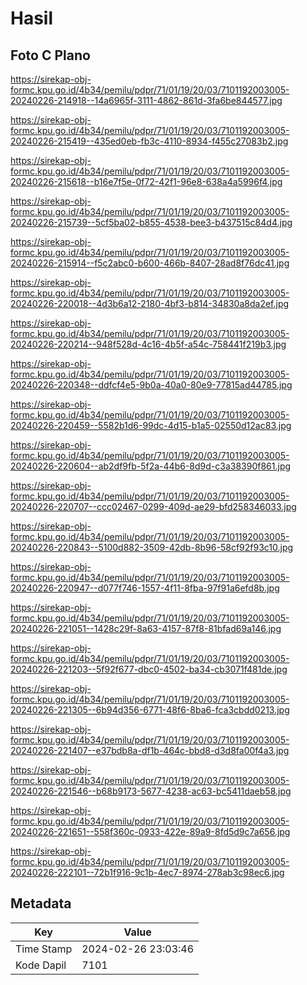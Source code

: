 # Hasil

## Foto C Plano

https://sirekap-obj-formc.kpu.go.id/4b34/pemilu/pdpr/71/01/19/20/03/7101192003005-20240226-214918--14a6965f-3111-4862-861d-3fa6be844577.jpg

https://sirekap-obj-formc.kpu.go.id/4b34/pemilu/pdpr/71/01/19/20/03/7101192003005-20240226-215419--435ed0eb-fb3c-4110-8934-f455c27083b2.jpg

https://sirekap-obj-formc.kpu.go.id/4b34/pemilu/pdpr/71/01/19/20/03/7101192003005-20240226-215618--b16e7f5e-0f72-42f1-96e8-638a4a5996f4.jpg

https://sirekap-obj-formc.kpu.go.id/4b34/pemilu/pdpr/71/01/19/20/03/7101192003005-20240226-215739--5cf5ba02-b855-4538-bee3-b437515c84d4.jpg

https://sirekap-obj-formc.kpu.go.id/4b34/pemilu/pdpr/71/01/19/20/03/7101192003005-20240226-215914--f5c2abc0-b600-466b-8407-28ad8f76dc41.jpg

https://sirekap-obj-formc.kpu.go.id/4b34/pemilu/pdpr/71/01/19/20/03/7101192003005-20240226-220018--4d3b6a12-2180-4bf3-b814-34830a8da2ef.jpg

https://sirekap-obj-formc.kpu.go.id/4b34/pemilu/pdpr/71/01/19/20/03/7101192003005-20240226-220214--948f528d-4c16-4b5f-a54c-758441f219b3.jpg

https://sirekap-obj-formc.kpu.go.id/4b34/pemilu/pdpr/71/01/19/20/03/7101192003005-20240226-220348--ddfcf4e5-9b0a-40a0-80e9-77815ad44785.jpg

https://sirekap-obj-formc.kpu.go.id/4b34/pemilu/pdpr/71/01/19/20/03/7101192003005-20240226-220459--5582b1d6-99dc-4d15-b1a5-02550d12ac83.jpg

https://sirekap-obj-formc.kpu.go.id/4b34/pemilu/pdpr/71/01/19/20/03/7101192003005-20240226-220604--ab2df9fb-5f2a-44b6-8d9d-c3a38390f861.jpg

https://sirekap-obj-formc.kpu.go.id/4b34/pemilu/pdpr/71/01/19/20/03/7101192003005-20240226-220707--ccc02467-0299-409d-ae29-bfd258346033.jpg

https://sirekap-obj-formc.kpu.go.id/4b34/pemilu/pdpr/71/01/19/20/03/7101192003005-20240226-220843--5100d882-3509-42db-8b96-58cf92f93c10.jpg

https://sirekap-obj-formc.kpu.go.id/4b34/pemilu/pdpr/71/01/19/20/03/7101192003005-20240226-220947--d077f746-1557-4f11-8fba-97f91a6efd8b.jpg

https://sirekap-obj-formc.kpu.go.id/4b34/pemilu/pdpr/71/01/19/20/03/7101192003005-20240226-221051--1428c29f-8a63-4157-87f8-81bfad69a146.jpg

https://sirekap-obj-formc.kpu.go.id/4b34/pemilu/pdpr/71/01/19/20/03/7101192003005-20240226-221203--5f92f677-dbc0-4502-ba34-cb3071f481de.jpg

https://sirekap-obj-formc.kpu.go.id/4b34/pemilu/pdpr/71/01/19/20/03/7101192003005-20240226-221305--6b94d356-6771-48f6-8ba6-fca3cbdd0213.jpg

https://sirekap-obj-formc.kpu.go.id/4b34/pemilu/pdpr/71/01/19/20/03/7101192003005-20240226-221407--e37bdb8a-df1b-464c-bbd8-d3d8fa00f4a3.jpg

https://sirekap-obj-formc.kpu.go.id/4b34/pemilu/pdpr/71/01/19/20/03/7101192003005-20240226-221546--b68b9173-5677-4238-ac63-bc5411daeb58.jpg

https://sirekap-obj-formc.kpu.go.id/4b34/pemilu/pdpr/71/01/19/20/03/7101192003005-20240226-221651--558f360c-0933-422e-89a9-8fd5d9c7a656.jpg

https://sirekap-obj-formc.kpu.go.id/4b34/pemilu/pdpr/71/01/19/20/03/7101192003005-20240226-222101--72b1f916-9c1b-4ec7-8974-278ab3c98ec6.jpg


## Metadata

| Key        | Value               |
| ---------- | ------------------- |
| Time Stamp | 2024-02-26 23:03:46 |
| Kode Dapil | 7101                |




